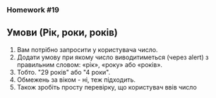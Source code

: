 ### Homework #19
## Умови (Рік, роки, років)
1. Вам потрібно запросити у користувача число. 
2. Додати умову при якому число виводитиметься (через alert) з правильним словом: «рік», «року» або «років». 
3. Тобто. "29 років" або "4 роки".
2. Обмежень за віком - ні, теж підходить.
3. Також зробіть просту перевірку, що користувач ввів число